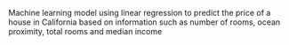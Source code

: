 Machine learning model using linear regression to predict the price of a house in California based on information such as number of rooms, ocean proximity, total rooms and median income
